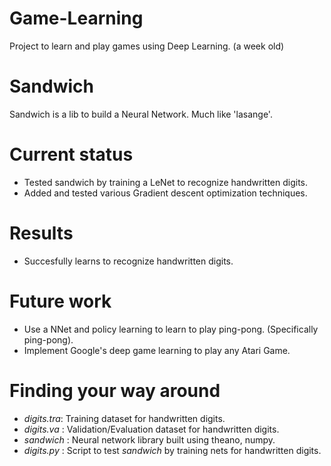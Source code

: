 # Game-Learning
Project to learn and play games using Deep Learning. (a week old)

# Sandwich 
Sandwich is a lib to build a Neural Network. Much like 'lasange'.

# Current status
- Tested sandwich by training a LeNet to recognize handwritten digits.
- Added and tested various Gradient descent optimization techniques.

# Results
- Succesfully learns to recognize handwritten digits.

# Future work
- Use a NNet and policy learning to learn to play ping-pong. (Specifically ping-pong).
- Implement Google's deep game learning to play any Atari Game.

# Finding your way around
+ *digits.tra*: Training dataset for handwritten digits.
+ *digits.va* : Validation/Evaluation dataset for handwritten digits.
+ *sandwich*  : Neural network library built using theano, numpy.
+ *digits.py* : Script to test *sandwich* by training nets for handwritten digits.

